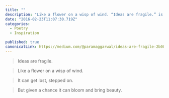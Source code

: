 ```yaml
---
title: ""
description: "Like a flower on a wisp of wind. “Ideas are fragile.” is published by Param Aggarwal"
date: "2016-02-23T11:07:30.719Z"
categories: 
  - Poetry
  - Inspiration

published: true
canonicalLink: https://medium.com/@paramaggarwal/ideas-are-fragile-2b00e92ce3b5
---
```


> Ideas are fragile.

> Like a flower on a wisp of wind.

> It can get lost, stepped on.

> But given a chance it can bloom and bring beauty.
